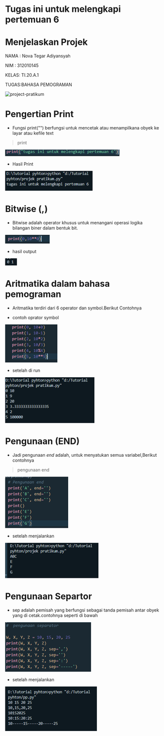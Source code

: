 # Tugas ini untuk melengkapi pertemuan 6


# Menjelaskan Projek 


NAMA : Nova Tegar Adiyansyah

NIM  : 312010145

KELAS: TI.20.A.1

TUGAS:BAHASA PEMOGRAMAN

![project-pratikum](gambar/log.PNG)


# Pengertian Print

* Fungsi print("") berfungsi untuk mencetak atau menampilkana obyek ke layar atau kefile text

> print

![gambar](gambar/print.PNG)

*  Hasil Print

![gambar](gambar/print1.PNG)

# Bitwise (,)

* Bitwise adalah operator khusus untuk menangani operasi logika bilangan biner dalam bentuk bit.

![gambar](gambar/bitwise.PNG)

* hasil output

![gambar](gambar/bitwise1.PNG)


# Aritmatika dalam bahasa pemograman

* Aritmatika terdiri dari 6 operator dan symbol.Berikut Contohnya


* contoh oprator symbol

![gambar](gambar/aritmatika.PNG)

* setelah di run

![gambar](gambar/aritmatika1.PNG)


# Pengunaan (END)

* Jadi pengunaan *end* adalah, untuk menyatukan semua variabel,Berikut contohnya


> pengunaan end

![gambar](gambar/end.PNG)

* setelah menjalankan

![gambar](gambar/end1.PNG)


# Pengunaan Separtor


* sep adalah pemisah yang berfungsi sebagai tanda pemisah antar obyek yang di cetak.contohnya seperti di bawah


![gambar](gambar/sep.PNG)


* setelah menjalankan

![gambar](gambar/sep1.PNG)